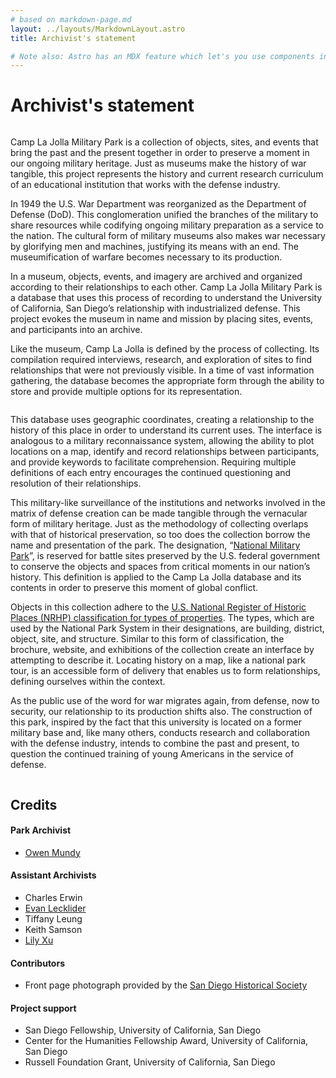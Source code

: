 ```yaml
---
# based on markdown-page.md
layout: ../layouts/MarkdownLayout.astro
title: Archivist's statement

# Note also: Astro has an MDX feature which let's you use components in a markdown file
---
```


# Archivist's statement


<div class="row">

<div class="col-12 col-lg-6 my-2">
<img src="https://owenmundy.com/_site/content/camp-la-jolla/images/_MG_9295_1000w.jpg" alt="" class="img-fluid">
</div>

<div class="col-12 col-lg-6 my-2">

Camp La Jolla Military Park is a collection of objects, sites, and events that bring the past and the present together in order to preserve a moment in our ongoing military heritage. Just as museums make the history of war tangible, this project represents the history and current research curriculum of an educational institution that works with the defense industry.

In 1949 the U.S. War Department was reorganized as the Department of Defense (DoD). This conglomeration unified the branches of the military to share resources while codifying ongoing military preparation as a service to the nation. The cultural form of military museums also makes war necessary by glorifying men and machines, justifying its means with an end. The museumification of warfare becomes necessary to its production.

</div>
</div>



<div class="row my-3">
<div class="col-12 col-lg-6 my-2">

In a museum, objects, events, and imagery are archived and organized according to their relationships to each other. Camp La Jolla Military Park is a database that uses this process of recording to understand the University of California, San Diego’s relationship with industrialized defense. This project evokes the museum in name and mission by placing sites, events, and participants into an archive.

Like the museum, Camp La Jolla is defined by the process of collecting. Its compilation required interviews, research, and exploration of sites to find relationships that were not previously visible. In a time of vast information gathering, the database becomes the appropriate form through the ability to store and provide multiple options for its representation.

</div>
<div class="col-12 col-lg-6 my-2">
<img src="https://owenmundy.com/_site/content/camp-la-jolla/images/_MG_8341_1000w.jpg" alt="" class="img-fluid">
</div>
</div>








<div class="row">

<div class="col-12 col-lg-6 my-2">
<img src="https://owenmundy.com/_site/content/camp-la-jolla/images/design_camplajolla_edit_page.jpg" alt="" class="img-fluid">
</div>

<div class="col-12 col-lg-6 my-2">

This database uses geographic coordinates, creating a relationship to the history of this place in order to understand its current uses. The interface is analogous to a military reconnaissance system, allowing the ability to plot locations on a map, identify and record relationships between participants, and provide keywords to facilitate comprehension. Requiring multiple definitions of each entry encourages the continued questioning and resolution of their relationships.

This military-like surveillance of the institutions and networks involved in the matrix of defense creation can be made tangible through the vernacular form of military heritage. Just as the methodology of collecting overlaps with that of historical preservation, so too does the collection borrow the name and presentation of the park. The designation, “[National Military Park](https://en.wikipedia.org/wiki/National_military_park)”, is reserved for battle sites preserved by the U.S. federal government to conserve the objects and spaces from critical moments in our nation’s history. This definition is applied to the Camp La Jolla database and its contents in order to preserve this moment of global conflict.

</div>
</div>


 




<div class="row my-3">
<div class="col-12 col-lg-6 my-2">

Objects in this collection adhere to the [U.S. National Register of Historic Places (NRHP) classification for types of properties](https://en.wikipedia.org/wiki/National_Register_of_Historic_Places_property_types). The types, which are used by the National Park System in their designations, are building, district, object, site, and structure. Similar to this form of classification, the brochure, website, and exhibitions of the collection create an interface by attempting to describe it. Locating history on a map, like a national park tour, is an accessible form of delivery that enables us to form relationships, defining ourselves within the context.

As the public use of the word for war migrates again, from defense, now to security, our relationship to its production shifts also. The construction of this park, inspired by the fact that this university is located on a former military base and, like many others, conducts research and collaboration with the defense industry, intends to combine the past and present, to question the continued training of young Americans in the service of defense.

</div>
<div class="col-12 col-lg-6 my-2">
<img src="https://owenmundy.com/_site/content/camp-la-jolla/images/IMG_9775_1000w.jpg" alt="" class="img-fluid">
</div>
</div>






## Credits

#### Park Archivist

<ul>
<li><a href="https://owenmundy.com/" target="_blank">Owen Mundy</a></li>
</ul>


#### Assistant Archivists

<ul>
<li>Charles Erwin</li>
<li><a href="https://lecklider.com/" target="_blank">Evan Lecklider</a></li>
<li>Tiffany Leung</li>
<li>Keith Samson</li>
<li><a href="https://lilyxu.net/" target="_blank">Lily Xu</a></li>
</ul>

#### Contributors


<ul>
<li>Front page photograph provided by the <a href="https://sandiegohistory.org/" target="_blank">San Diego Historical Society</a></li>
</ul>


#### Project support

<ul>
<li>San Diego Fellowship, University of California, San Diego</li>
<li>Center for the Humanities Fellowship Award, 
University of California, San Diego</li>
<li>Russell Foundation Grant,
University of California, San Diego</li>
</ul>

<style>



 /* style="width:50%; padding: 10px; float:left" */

</style>

